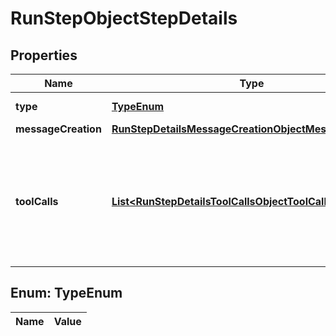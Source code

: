 

# RunStepObjectStepDetails

## Properties

Name | Type | Description | Notes
------------ | ------------- | ------------- | -------------
**type** | [**TypeEnum**](#TypeEnum) | Always &#x60;message_creation&#x60;. | 
**messageCreation** | [**RunStepDetailsMessageCreationObjectMessageCreation**](RunStepDetailsMessageCreationObjectMessageCreation.md) |  | 
**toolCalls** | [**List&lt;RunStepDetailsToolCallsObjectToolCallsInner&gt;**](RunStepDetailsToolCallsObjectToolCallsInner.md) | An array of tool calls the run step was involved in. These can be associated with one of three types of tools: &#x60;code_interpreter&#x60;, &#x60;retrieval&#x60;, or &#x60;function&#x60;.  | 


## Enum: TypeEnum

Name | Value
---- | -----




